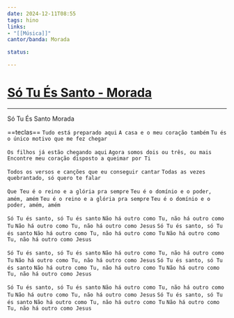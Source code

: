 ```yaml
---
date: 2024-12-11T08:55
tags: hino
links: 
- "[[Música]]"
cantor/banda: Morada

status: 

---
```

# [Só Tu És Santo - Morada](https://www.youtube.com/watch?v=REJGnZQIFnA)
---

Só Tu És Santo
Morada

==teclas==
`Tudo está preparado aqui`
`A casa e o meu coração também`
`Tu és o único motivo que me fez chegar`

`Os filhos já estão chegando aqui`
`Agora somos dois ou três, ou mais`
`Encontre meu coração disposto a queimar por Ti`

`Todos os versos e canções que eu conseguir cantar`
`Todas as vezes quebrantado, só quero te falar`

`Que Teu é o reino e a glória pra sempre`
`Teu é o domínio e o poder, amém, amém`
`Teu é o reino e a glória pra sempre`
`Teu é o domínio e o poder, amém, amém`

`Só Tu és santo, só Tu és santo`
`Não há outro como Tu, não há outro como Tu`
`Não há outro como Tu, não há outro como Jesus`
`Só Tu és santo, só Tu és santo`
`Não há outro como Tu, não há outro como Tu`
`Não há outro como Tu, não há outro como Jesus`

`Só Tu és santo, só Tu és santo`
`Não há outro como Tu, não há outro como Tu`
`Não há outro como Tu, não há outro como Jesus`
`Só Tu és santo, só Tu és santo`
`Não há outro como Tu, não há outro como Tu`
`Não há outro como Tu, não há outro como Jesus`

`Só Tu és santo, só Tu és santo`
`Não há outro como Tu, não há outro como Tu`
`Não há outro como Tu, não há outro como Jesus`
`Só Tu és santo, só Tu és santo`
`Não há outro como Tu, não há outro como Tu`
`Não há outro como Tu, não há outro como Jesus`